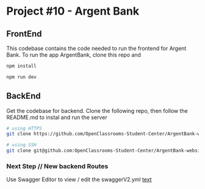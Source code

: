 # Project #10 - Argent Bank

## FrontEnd

This codebase contains the code needed to run the frontend for Argent Bank.
To run the app ArgentBank, clone this repo and

```bash
npm install
```

```bash
npm run dev
```

## BackEnd

Get the codebase for backend.
Clone the following repo, then follow the README.md to instal and run the server

```bash
# using HTTPS
git clone https://github.com/OpenClassrooms-Student-Center/ArgentBank-website.git
```

```bash
# using SSH
git clone git@github.com:OpenClassrooms-Student-Center/ArgentBank-website.git
```

### Next Step // New backend Routes

Use Swagger Editor to view / edit the swaggerV2.yml
[text](https://editor-next.swagger.io/)
